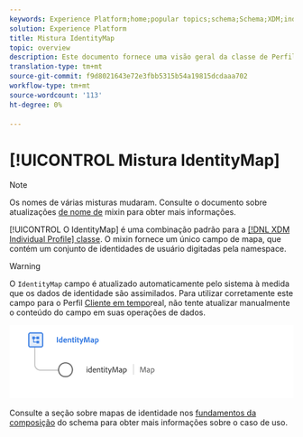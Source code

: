 ```yaml
---
keywords: Experience Platform;home;popular topics;schema;Schema;XDM;individual profile;fields;schemas;Schemas;identityMap;identity map;Identity map;Schema design;map;Map;union schema;union
solution: Experience Platform
title: Mistura IdentityMap
topic: overview
description: Este documento fornece uma visão geral da classe de Perfil individual XDM.
translation-type: tm+mt
source-git-commit: f9d8021643e72e3fbb5315b54a19815dcdaaa702
workflow-type: tm+mt
source-wordcount: '113'
ht-degree: 0%

---
```



# [!UICONTROL Mistura IdentityMap]

>[!NOTE]
>
>Os nomes de várias misturas mudaram. Consulte o documento sobre atualizações [de nome de](../name-updates.md) mixin para obter mais informações.

[!UICONTROL O IdentityMap] é uma combinação padrão para a [[!DNL XDM Individual Profile] classe](../../classes/individual-profile.md). O mixin fornece um único campo de mapa, que contém um conjunto de identidades de usuário digitadas pela namespace.

>[!WARNING]
>
>O `IdentityMap` campo é atualizado automaticamente pelo sistema à medida que os dados de identidade são assimilados. Para utilizar corretamente este campo para o Perfil [Cliente em tempo](../../../profile/home.md)real, não tente atualizar manualmente o conteúdo do campo em suas operações de dados.

<img src="../../images/mixins/identitymap.png" width="600" /><br />

Consulte a seção sobre mapas de identidade nos [fundamentos da composição](../../schema/composition.md#identityMap) do schema para obter mais informações sobre o caso de uso.